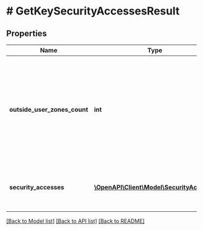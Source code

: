 # # GetKeySecurityAccessesResult

## Properties

Name | Type | Description | Notes
------------ | ------------- | ------------- | -------------
**outside_user_zones_count** | **int** | How many of additional security accesses are linked to the key which are invisible to user because they are outside his zones | [optional]
**security_accesses** | [**\OpenAPI\Client\Model\SecurityAccess[]**](SecurityAccess.md) | Security accesses linked to keys which are visible to user | [optional]

[[Back to Model list]](../../README.md#models) [[Back to API list]](../../README.md#endpoints) [[Back to README]](../../README.md)
